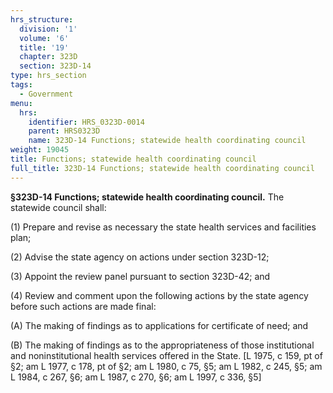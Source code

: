 ```yaml
---
hrs_structure:
  division: '1'
  volume: '6'
  title: '19'
  chapter: 323D
  section: 323D-14
type: hrs_section
tags:
  - Government
menu:
  hrs:
    identifier: HRS_0323D-0014
    parent: HRS0323D
    name: 323D-14 Functions; statewide health coordinating council
weight: 19045
title: Functions; statewide health coordinating council
full_title: 323D-14 Functions; statewide health coordinating council
---
```

**§323D-14 Functions; statewide health coordinating council.** The statewide council shall:

(1) Prepare and revise as necessary the state health services and facilities plan;

(2) Advise the state agency on actions under section 323D-12;

(3) Appoint the review panel pursuant to section 323D-42; and

(4) Review and comment upon the following actions by the state agency before such actions are made final:

(A) The making of findings as to applications for certificate of need; and

(B) The making of findings as to the appropriateness of those institutional and noninstitutional health services offered in the State. [L 1975, c 159, pt of §2; am L 1977, c 178, pt of §2; am L 1980, c 75, §5; am L 1982, c 245, §5; am L 1984, c 267, §6; am L 1987, c 270, §6; am L 1997, c 336, §5]